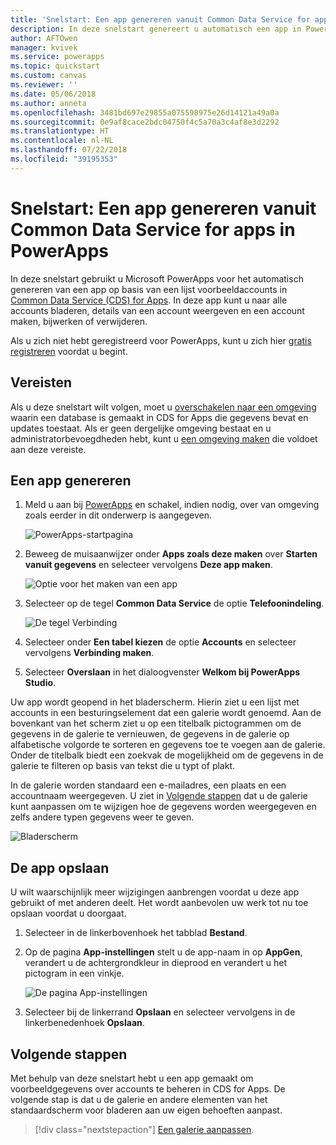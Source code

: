 ```yaml
---
title: 'Snelstart: Een app genereren vanuit Common Data Service for apps | Microsoft Docs'
description: In deze snelstart genereert u automatisch een app in PowerApps voor het beheren van gegevens in Common Data Service voor apps
author: AFTOwen
manager: kvivek
ms.service: powerapps
ms.topic: quickstart
ms.custom: canvas
ms.reviewer: ''
ms.date: 05/06/2018
ms.author: anneta
ms.openlocfilehash: 3481bd697e29855a075598975e26d14121a49a0a
ms.sourcegitcommit: 0e9af8cace2bdc04750f4c5a70a3c4af8e3d2292
ms.translationtype: HT
ms.contentlocale: nl-NL
ms.lasthandoff: 07/22/2018
ms.locfileid: "39195353"
---
```

# <a name="quickstart-generate-an-app-from-common-data-service-for-apps-in-powerapps"></a>Snelstart: Een app genereren vanuit Common Data Service for apps in PowerApps

In deze snelstart gebruikt u Microsoft PowerApps voor het automatisch genereren van een app op basis van een lijst voorbeeldaccounts in [Common Data Service (CDS) for Apps](../common-data-service/data-platform-intro.md). In deze app kunt u naar alle accounts bladeren, details van een account weergeven en een account maken, bijwerken of verwijderen.

Als u zich niet hebt geregistreerd voor PowerApps, kunt u zich hier [gratis registreren](https://web.powerapps.com?utm_source=padocs&utm_medium=linkinadoc&utm_campaign=referralsfromdoc) voordat u begint.

## <a name="prerequisites"></a>Vereisten
Als u deze snelstart wilt volgen, moet u [overschakelen naar een omgeving](working-with-environments.md) waarin een database is gemaakt in CDS for Apps die gegevens bevat en updates toestaat. Als er geen dergelijke omgeving bestaat en u administratorbevoegdheden hebt, kunt u [een omgeving maken](../../administrator/environments-administration.md#create-an-environment) die voldoet aan deze vereiste.

## <a name="generate-an-app"></a>Een app genereren
1. Meld u aan bij [PowerApps](https://web.powerapps.com?utm_source=padocs&utm_medium=linkinadoc&utm_campaign=referralsfromdoc) en schakel, indien nodig, over van omgeving zoals eerder in dit onderwerp is aangegeven.

    ![PowerApps-startpagina](./media/data-platform-create-app/sign-in.png)

1. Beweeg de muisaanwijzer onder **Apps zoals deze maken** over **Starten vanuit gegevens** en selecteer vervolgens **Deze app maken**.

    ![Optie voor het maken van een app](./media/data-platform-create-app/make-this-app.png)

1. Selecteer op de tegel **Common Data Service** de optie **Telefoonindeling**.

    ![De tegel Verbinding](./media/data-platform-create-app/connection-tile.png)

1. Selecteer onder **Een tabel kiezen** de optie **Accounts** en selecteer vervolgens **Verbinding maken**.

1. Selecteer **Overslaan** in het dialoogvenster **Welkom bij PowerApps Studio**.

Uw app wordt geopend in het bladerscherm. Hierin ziet u een lijst met accounts in een besturingselement dat een galerie wordt genoemd. Aan de bovenkant van het scherm ziet u op een titelbalk pictogrammen om de gegevens in de galerie te vernieuwen, de gegevens in de galerie op alfabetische volgorde te sorteren en gegevens toe te voegen aan de galerie. Onder de titelbalk biedt een zoekvak de mogelijkheid om de gegevens in de galerie te filteren op basis van tekst die u typt of plakt. 

In de galerie worden standaard een e-mailadres, een plaats en een accountnaam weergegeven. U ziet in [Volgende stappen](data-platform-create-app.md#next-steps) dat u de galerie kunt aanpassen om te wijzigen hoe de gegevens worden weergegeven en zelfs andere typen gegevens weer te geven.

![Bladerscherm](./media/data-platform-create-app/browse-screen.png)

## <a name="save-the-app"></a>De app opslaan
U wilt waarschijnlijk meer wijzigingen aanbrengen voordat u deze app gebruikt of met anderen deelt. Het wordt aanbevolen uw werk tot nu toe opslaan voordat u doorgaat.

1. Selecteer in de linkerbovenhoek het tabblad **Bestand**.

1. Op de pagina **App-instellingen** stelt u de app-naam in op **AppGen**, verandert u de achtergrondkleur in dieprood en verandert u het pictogram in een vinkje.

    ![De pagina App-instellingen](./media/data-platform-create-app/app-settings.png)

1. Selecteer bij de linkerrand **Opslaan** en selecteer vervolgens in de linkerbenedenhoek **Opslaan**.

## <a name="next-steps"></a>Volgende stappen
Met behulp van deze snelstart hebt u een app gemaakt om voorbeeldgegevens over accounts te beheren in CDS for Apps. De volgende stap is dat u de galerie en andere elementen van het standaardscherm voor bladeren aan uw eigen behoeften aanpast.

> [!div class="nextstepaction"]
> [Een galerie aanpassen](customize-layout-sharepoint.md).
